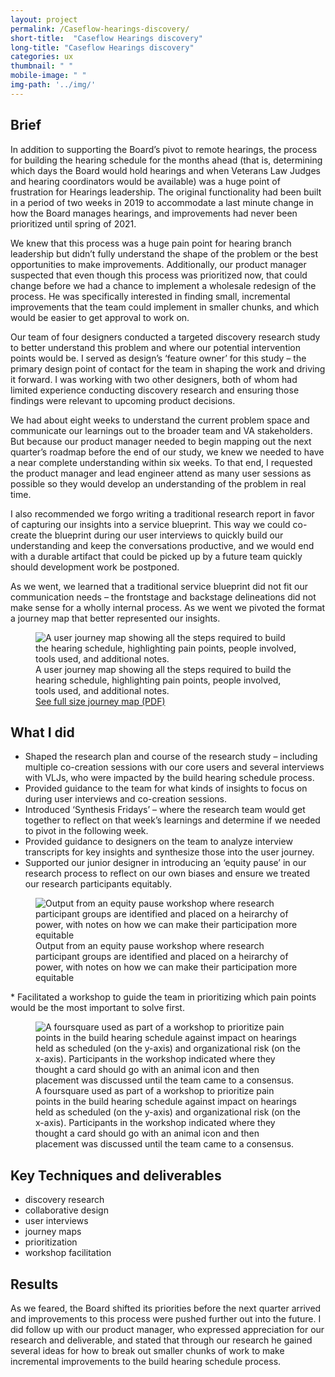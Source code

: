 ```yaml
---
layout: project
permalink: /Caseflow-hearings-discovery/
short-title:  "Caseflow Hearings discovery"
long-title: "Caseflow Hearings discovery"
categories: ux
thumbnail: " "
mobile-image: " "
img-path: '../img/'
---
```


## Brief ##

In addition to supporting the Board’s pivot to remote hearings, the process for building the hearing schedule for the months ahead (that is, determining which days the Board would hold hearings and when Veterans Law Judges and hearing coordinators would be available) was a huge point of frustration for Hearings leadership. The original functionality had been built in a period of two weeks in 2019 to accommodate a last minute change in how the Board manages hearings, and improvements had never been prioritized until spring of 2021.

We knew that this process was a huge pain point for hearing branch leadership but didn’t fully understand the shape of the problem or the best opportunities to make improvements. Additionally, our product manager suspected that even though this process was prioritized now, that could change before we had a chance to implement a wholesale redesign of the process. He was specifically interested in finding small, incremental improvements that the team could implement in smaller chunks, and which would be easier to get approval to work on.

Our team of four designers conducted a targeted discovery research study to better understand this problem and where our potential intervention points would be. I served as design’s ‘feature owner’ for this study – the primary design point of contact for the team in shaping the work and driving it forward. I was working with two other designers, both of whom had limited experience conducting discovery research and ensuring those findings were relevant to upcoming product decisions.

We had about eight weeks to understand the current problem space and communicate our learnings out to the broader team and VA stakeholders. But because our product manager needed to begin mapping out the next quarter’s roadmap before the end of our study, we knew we needed to have a near complete understanding within six weeks. To that end, I requested the product manager and lead engineer attend as many user sessions as possible so they would develop an understanding of the problem in real time.

I also recommended we forgo writing a traditional research report in favor of capturing our insights into a service blueprint. This way we could co-create the blueprint during our user interviews to quickly build our understanding and keep the conversations productive, and we would end with a durable artifact that could be picked up by a future team quickly should development work be postponed.

As we went, we learned that a traditional service blueprint did not fit our communication needs  – the frontstage and backstage delineations did not make sense for a wholly internal process. As we went we pivoted the format a journey map that better represented our insights.

<figure>
	<img src="{{ page.img-path }}/BuildHearingSched-workflow@2x.png" alt="A user journey map showing all the steps required to build the hearing schedule, highlighting pain points, people involved, tools used, and additional notes." />
	<figcaption> A user journey map showing all the steps required to build the hearing schedule, highlighting pain points, people involved, tools used, and additional notes.
	</figcaption>
	<a href="{{ page.img-path }}/BuildHearingSched-workflow-fullsize.png">See full size journey map (PDF)</a>
</figure>

## What I did ##

* Shaped the research plan and course of the research study – including multiple co-creation sessions with our core users and several interviews with VLJs, who were impacted by the build hearing schedule process.
* Provided guidance to the team for what kinds of insights to focus on during user interviews and co-creation sessions.
* Introduced ‘Synthesis Fridays’ – where the research team  would get together to reflect on that week’s learnings and determine if we needed to pivot in the following week.
* Provided guidance to designers on the team to analyze interview transcripts for key insights and synthesize those into the user journey.
* Supported our junior designer in introducing an ‘equity pause’ in our research process to reflect on our own biases and ensure we treated our research participants equitably.
<figure>
	<img src="{{ page.img-path }}/BuildHearingSched-equity@2x.png" alt="Output from an equity pause workshop where research participant groups are identified and placed on a heirarchy of power, with notes on how we can make their participation more equitable"/>
	<figcaption>Output from an equity pause workshop where research participant groups are identified and placed on a heirarchy of power, with notes on how we can make their participation more equitable
	</figcaption>
</figure>
* Facilitated a workshop to guide the team in prioritizing which pain points would be the most important to solve first.
<figure>
	<img src="{{ page.img-path }}/BuildHearingSched-prioritization@2x.png" alt="A foursquare used as part of a workshop to prioritize pain points in the build hearing schedule against impact on hearings held as scheduled (on the y-axis) and organizational risk (on the x-axis). Participants in the workshop indicated where they thought a card should go with an animal icon and then placement was discussed until the team came to a consensus."/>
	<figcaption>A foursquare used as part of a workshop to prioritize pain points in the build hearing schedule against impact on hearings held as scheduled (on the y-axis) and organizational risk (on the x-axis). Participants in the workshop indicated where they thought a card should go with an animal icon and then placement was discussed until the team came to a consensus.
	</figcaption>
</figure>

## Key Techniques and deliverables ##
<ul class="skill-pills">
<li>discovery research</li>
<li>collaborative design</li>
<li>user interviews</li>
<li>journey maps</li>
<li>prioritization</li>
<li>workshop facilitation</li>
</ul>

## Results ##
As we feared, the Board shifted its priorities before the next quarter arrived and improvements to this process were pushed further out into the future. I did follow up with our product manager, who expressed appreciation for our research and deliverable, and stated that through our research he gained several ideas for how to break out smaller chunks of work to make incremental improvements to the build hearing schedule process.

